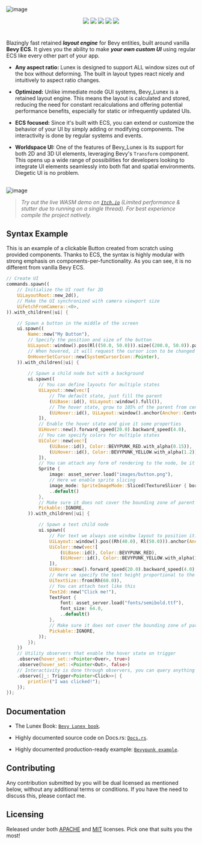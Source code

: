 ![image](https://github.com/bytestring-net/bevy_lunex/blob/main/promo/bevy_lunex.png?raw=true)

<div align="center">
  <a href="https://crates.io/crates/bevy_lunex"><img src="https://img.shields.io/crates/v/bevy_lunex?label=version&color=d69039"></a>
  <a href="https://crates.io/crates/bevy"><img src="https://img.shields.io/badge/v0.16-white.svg?label=bevy&color=bb86a5"></a>
  <a href="./LICENSE-MIT"><img src="https://img.shields.io/badge/License-Apache/MIT-white.svg?label=license&color=9fcec4"></a>
  <a href="https://deps.rs/crate/bevy_lunex"><img src="https://img.shields.io/badge/check-white.svg?label=deps&color=a0f6b9"></a>
  <a href="https://docs.rs/bevy_lunex"><img src="https://img.shields.io/docsrs/bevy_lunex/latest?color=8df7cb"></a>
</div>

#

Blazingly fast retained ***layout engine*** for Bevy entities, built around vanilla **Bevy ECS**. It gives you the ability to make ***your own custom UI*** using regular ECS like every other part of your app.

* **Any aspect ratio:** Lunex is designed to support ALL window sizes out of the box without deforming. The built in layout types react nicely and intuitively to aspect ratio changes.

* **Optimized:** Unlike immediate mode GUI systems, Bevy_Lunex is a retained layout engine. This means the layout is calculated and stored, reducing the need for constant recalculations and offering potential performance benefits, especially for static or infrequently updated UIs.

* **ECS focused:** Since it's built with ECS, you can extend or customize the behavior of your UI by simply adding or modifying components. The interactivity is done by regular systems and events.

* **Worldspace UI:** One of the features of Bevy_Lunex is its support for both 2D and 3D UI elements, leveraging Bevy's `Transform` component. This opens up a wide range of possibilities for developers looking to integrate UI elements seamlessly into both flat and spatial environments. Diegetic UI is no problem.

##

![image](https://github.com/bytestring-net/bevy_lunex/blob/main/promo/bevypunk_1.png?raw=true)

> *Try out the live WASM demo on [`Itch.io`](https://idedary.itch.io/bevypunk) (Limited performance & stutter due to running on a single thread). For best experience compile the project natively.*

## Syntax Example

This is an example of a clickable Button created from scratch using provided components.
Thanks to ECS, the syntax is highly modular with strong emphasis on components-per-functionality.
As you can see, it is no different from vanilla Bevy ECS.

```rust
// Create UI
commands.spawn((
    // Initialize the UI root for 2D
    UiLayoutRoot::new_2d(),
    // Make the UI synchronized with camera viewport size
    UiFetchFromCamera::<0>,
)).with_children(|ui| {

    // Spawn a button in the middle of the screen
    ui.spawn((
        Name::new("My Button"),
        // Specify the position and size of the button
        UiLayout::window().pos(Rl((50.0, 50.0))).size((200.0, 50.0)).pack(),
        // When hovered, it will request the cursor icon to be changed
        OnHoverSetCursor::new(SystemCursorIcon::Pointer),
    )).with_children(|ui| {
        
        // Spawn a child node but with a background
        ui.spawn((
            // You can define layouts for multiple states
            UiLayout::new(vec![
                // The default state, just fill the parent
                (UiBase::id(), UiLayout::window().full()),
                // The hover state, grow to 105% of the parent from center
                (UiHover::id(), UiLayout::window().anchor(Anchor::Center).size(Rl(105.0)))
            ]),
            // Enable the hover state and give it some properties
            UiHover::new().forward_speed(20.0).backward_speed(4.0),
            // You can specify colors for multiple states
            UiColor::new(vec![
                (UiBase::id(), Color::BEVYPUNK_RED.with_alpha(0.15)),
                (UiHover::id(), Color::BEVYPUNK_YELLOW.with_alpha(1.2))
            ]),
            // You can attach any form of rendering to the node, be it sprite, mesh or something custom
            Sprite {
                image: asset_server.load("images/button.png"),
                // Here we enable sprite slicing
                image_mode: SpriteImageMode::Sliced(TextureSlicer { border: BorderRect::all(32.0), ..default() }),
                ..default()
            },
            // Make sure it does not cover the bounding zone of parent
            Pickable::IGNORE,
        )).with_children(|ui| {

            // Spawn a text child node
            ui.spawn((
                // For text we always use window layout to position it. The size is computed at runtime from text bounds
                UiLayout::window().pos((Rh(40.0), Rl(50.0))).anchor(Anchor::CenterLeft).pack(),
                UiColor::new(vec![
                    (UiBase::id(), Color::BEVYPUNK_RED),
                    (UiHover::id(), Color::BEVYPUNK_YELLOW.with_alpha(1.2))
                ]),
                UiHover::new().forward_speed(20.0).backward_speed(4.0),
                // Here we specify the text height proportional to the parent node
                UiTextSize::from(Rh(60.0)),
                // You can attach text like this
                Text2d::new("Click me!"),
                TextFont {
                    font: asset_server.load("fonts/semibold.ttf"),
                    font_size: 64.0,
                    ..default()
                },
                // Make sure it does not cover the bounding zone of parent
                Pickable::IGNORE,
            ));
        });
    })
    // Utility observers that enable the hover state on trigger
    .observe(hover_set::<Pointer<Over>, true>)
    .observe(hover_set::<Pointer<Out>, false>)
    // Interactivity is done through observers, you can query anything here
    .observe(|_: Trigger<Pointer<Click>>| {
        println!("I was clicked!");
    });
});
```

## Documentation

- The Lunex Book: [`Bevy Lunex book`](https://bytestring-net.github.io/bevy_lunex/).

- Highly documented source code on Docs.rs: [`Docs.rs`](https://docs.rs/bevy_lunex/latest/bevy_lunex/).

- Highly documented production-ready example: [`Bevypunk example`](https://github.com/IDEDARY/Bevypunk).

## Contributing

Any contribution submitted by you will be dual licensed as mentioned below, without any additional terms or conditions. If you have the need to discuss this, please contact me.

## Licensing

Released under both [APACHE](./LICENSE-APACHE) and [MIT](./LICENSE-MIT) licenses. Pick one that suits you the most!

